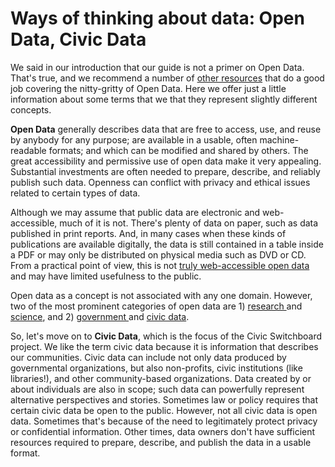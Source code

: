 # Ways of thinking about data: Open Data, Civic Data

We said in our introduction that our guide is not a primer on Open Data. That's true, and we recommend a number of [other resources](../understanding/resources.md) that do a good job covering the nitty-gritty of Open Data. Here we offer just a little information about some terms that we that they represent slightly different concepts.

**Open Data** generally describes data that are free to access, use, and reuse by anybody for any purpose; are available in a usable, often machine-readable formats; and which can be modified and shared by others. The great accessibility and permissive use of open data make it very appealing. Substantial investments are often needed to prepare, describe, and reliably publish such data. Openness can conflict with privacy and ethical issues related to certain types of data.  

Although we may assume that public data are electronic and web-accessible, much of it is not. There's plenty of data on paper, such as data published in print reports. And, in many cases when these kinds of publications are available digitally, the data is still contained in a table inside a PDF or may only be distributed on physical media such as DVD or CD. From a practical point of view, this is not [truly web-accessible open data](https://www.w3.org/TR/2017/REC-dwbp-20170131/) and may have limited usefulness to the public.

Open data as a concept is not associated with any one domain. However, two of the most prominent categories of open data are 1\) [research ](https://www.nature.com/articles/sdata201618)and [science](https://mozillascience.github.io/open-data-primers/index.html), and 2\) [government ](https://opendatapolicyhub.sunlightfoundation.com/why-open-data/)and [civic data](https://www.alliedmedia.org/files/ddjc_zine-final-rgb.pdf).

So, let's move on to **Civic Data**, which is the focus of the Civic Switchboard project. We like the term civic data because it is information that describes our communities. Civic data can include not only data produced by governmental organizations, but also non-profits, civic institutions \(like libraries!\), and other community-based organizations. Data created by or about individuals are also in scope; such data can powerfully represent alternative perspectives and stories. Sometimes law or policy requires that certain civic data be open to the public. However, not all civic data is open data. Sometimes that's because of the need to legitimately protect privacy or confidential information. Other times, data owners don't have sufficient resources required to prepare, describe, and publish the data in a usable format. 

